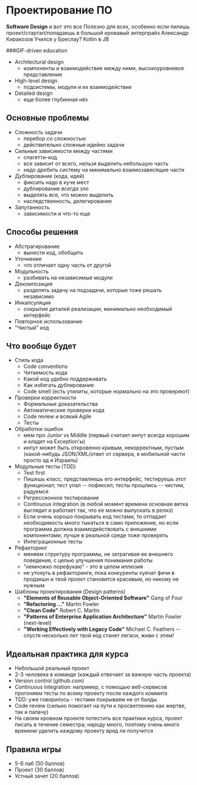 # Проектирование ПО 

**Software Design** и вот это все
Полезно для всех, особенно если пилишь проект/стартап/попадаешь в большой кровавый энтерпрайз
Александр Киракозов
Учился у Бреслау? Kotlin в JB

###GIF-driven education

* Architectural design
	- компоненты и взаимодействие между ними, высокоуровневое представление
* High-level design
	- подсистемы, модули и их взаимодействие
* Detailed design
	- еще более глубинная нёх

## Основные проблемы
* Сложность задачи
	- перебор со сложностью
	- действительно сложные идейно задачи
* Сильные зависимости между частями
	- спагетти-код
	- все зависит от всего, нельзя выделить небольшую часть
	- надо дробить систему на минимально взаимозависящие части
* Дублирование (кода, идей)
	- фиксить надо в куче мест
	- дублирование _всегда_ зло
	- выделять все, что можно выделить
	- наследственность, делегирование
* Запутанность
	- зависимости и что-то еще

## Способы решения
* Абстрагирование
	- вынести код, обобщить
* Уточнение
	- что отличает одну часть от другой
* Модульность
	- разбивать на независимые модули
* Декомпозиция
	- разделять задачу на подзадачи, которые тоже решать независимо
* Инкапсуляция
	- сокрытие деталей реализации, минимально необходимый интерфейс
* Повторное использование
* "Чистый" код

## Что вообще будет
* Стиль кода
	- Code conventions
	- Читаемость кода
	- Какой код удобно поддерживать
	- Как избегать дублирования
	- Code smell (есть утилиты, которые нормально на это проверяют)
* Проверки корректности
	- Формальные доказательства
	- Автоматические проверки кода
	- Code review и всякий Agile
	- Тесты
* Обработки ошибок
	- мем про Junior vs Middle (первый считает инпут всегда хорошим и кладет на Exception'ы)
	- инпут может быть откровенно кривым, некорректным, пустым (какой-нибудь JSON/XML/ответ от сервера, в мобильной части просто ад и Израиль)
* Модульные тесты (TDD)
	- Test first
	- Пишешь класс, представляешь его интерфейс, тестируешь этот функционал; тест упал -- пофиксил; тесты прошлись -- чистим, радуемся
	- Регрессионное тестирование
	- Continuous integration (в любой момент времени основная ветка выглядит и работает так, что ее можно выпускать в релиз)
	- Если очень хорошо покрывать код тестами, то отпадает необходимость много тыкаться в само приложение, но если программа должна взаимодействовать с внешними компонентами, лучше в реальной среде тоже проверять
	- Интеграционные тесты
* Рефакторинг
	- меняем структуру программы, не затрагивая ее внешнего поведения, с целью улучшения понимания работы
	- "немножко порефукаю" - это в целом иллюзия
	- не утонуть в рефакторинге, пока конкуренты хуячат фичи в продакшн и твой проект становится красивым, но никому не нужным
* Шаблоны проектирования (Design patterns)
	- **"Elements of Reusable Object-Oriented Software"** Gang of Four
	- **"Refactoring ..."** Martin Fowler
	- **"Clean Code"** Robert C. Martin
	- **"Patterns of Enterprise Application Architecture"** Martin Fowler (next-level)
	- **"Working Effectively with Legacy Code"** Michael C. Feathers
	-- спустя несколько лет твой код станет легаси, живи с этим!

## Идеальная практика для курса
* Небольшой реальный проект
* 2-3 человека в команде (каждый отвечает за важную часть проекта)
* Version control (github.com)
* Continuous integration: например, с помощью веб-сервисов прогоняем тесты по всему проекту после каждого коммита
* TDD: уже говорилось - тестами покрываем не от балды
* Code review (сильно помогает на пути к просветлению как жертве, так и палачу)
* На своем кровном проекте потестить все практики курса, проект писать в течение семестра; народу много, поэтому очень много времени уделить каждому проекту вряд ли получится

## Правила игры
* 5-6 лаб (50 баллов)
* Проект (30 баллов)
* Устный зачет (20 баллов)